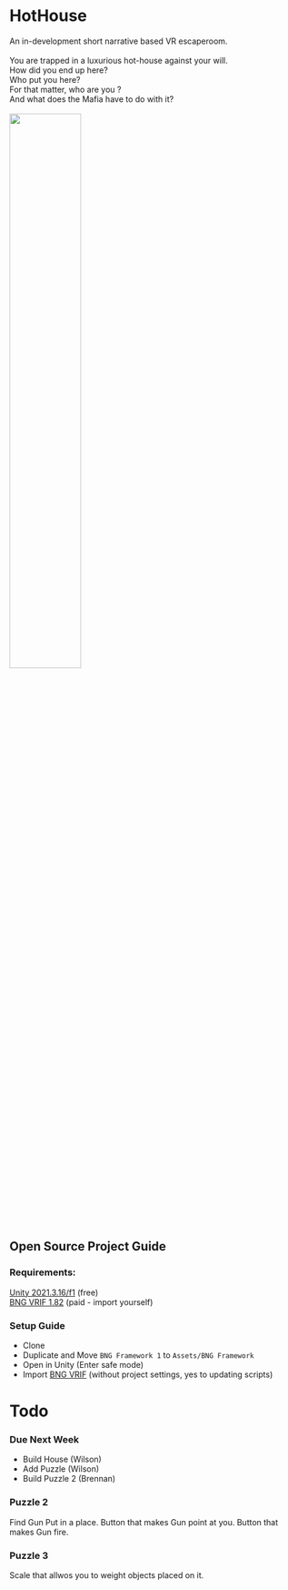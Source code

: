 # HotHouse

An in-development short narrative based VR escaperoom.<br />
<br />
You are trapped in a luxurious hot-house against your will. <br >
How did you end up here?<br >
Who put you here? <br >
For that matter, who are you ? <br >
And what does the Mafia have to do with it? <br >
<br />
<img src="https://user-images.githubusercontent.com/2542558/222054923-4b4e9339-bdea-4fd9-8bb2-edbce7e5aff8.png" width=50%/>
<br />

## Open Source Project Guide

### Requirements:
[Unity 2021.3.16/f1](https://unity3d.com/unity/whats-new/2021.3.15) (free)   <br />
[BNG VRIF 1.82](https://assetstore.unity.com/packages/templates/systems/vr-interaction-framework-161066) (paid - import yourself)   <br />

### Setup Guide <br />
 - Clone
 - Duplicate and Move ``BNG Framework 1`` to ``Assets/BNG Framework``
 - Open in Unity (Enter safe mode)
 - Import [BNG VRIF](https://assetstore.unity.com/packages/templates/systems/vr-interaction-framework-161066) (without project settings, yes to updating scripts)

# Todo
### Due Next Week
 - Build House (Wilson)
 - Add Puzzle (Wilson)
 - Build Puzzle 2 (Brennan)
 
### Puzzle 2
Find Gun
Put in a place. 
Button that makes Gun point at you.
Button that makes Gun fire.

### Puzzle 3
Scale that allwos you to weight objects placed on it.
